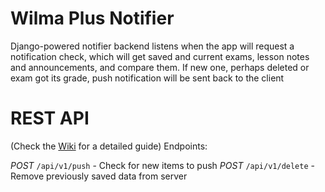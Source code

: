 # Wilma Plus Notifier
Django-powered notifier backend listens when the app will request a notification check, which will get saved and current exams, lesson notes and announcements, and compare them. If new one, perhaps deleted or exam got its grade, push notification will be sent back to the client

# REST API

(Check the [Wiki](https://github.com/developerfromjokela/wilmaplus-notifier/wiki) for a detailed guide)
Endpoints:

*POST* `/api/v1/push` - Check for new items to push
*POST* `/api/v1/delete` - Remove previously saved data from server
